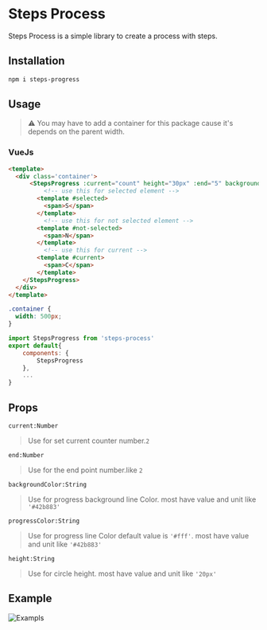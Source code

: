 # Steps Process
<!-- description -->
Steps Process is a simple library to create a process with steps.

## Installation

```bash
npm i steps-progress
```

## Usage

> ⚠ You may have to add a container for this package cause it's depends on the parent width.

### VueJs

```html
<template>
  <div class='container'>
      <StepsProgress :current="count" height="30px" :end="5" backgroundColor="#42b883">
          <!-- use this for selected element -->
        <template #selected>
          <span>S</span>
        </template>
          <!-- use this for not selected element -->
        <template #not-selected>
          <span>N</span>
        </template>
          <!-- use this for current -->
        <template #current>
          <span>C</span>
        </template>
    </StepsProgress>
  </div>
</template>
```

```css
.container {
  width: 500px;
}
```

```js
import StepsProgress from 'steps-process'
export default{
    components: {
        StepsProgress
    },
    ...
}
```

## Props

```current:Number```  
> Use for set current counter number.```2```

 ```end:Number```
> Use for the end point number.like ```2```

 ```backgroundColor:String```
> Use for progress background line Color. most have value and unit like ```'#42b883'```

 ```progressColor:String```
> Use for progress line Color default value is ```'#fff'```. most have value and unit like ```'#42b883'```

 ```height:String```
> Use for circle height. most have value and unit like ```'20px'```

## Example

<!-- gif-->
![Exampls](./Files/videos/exampels.gif)
